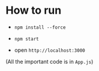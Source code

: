 # How to run

- `npm install --force`

- `npm start`

- open `http://localhost:3000`

(All the important code is in `App.js`)

